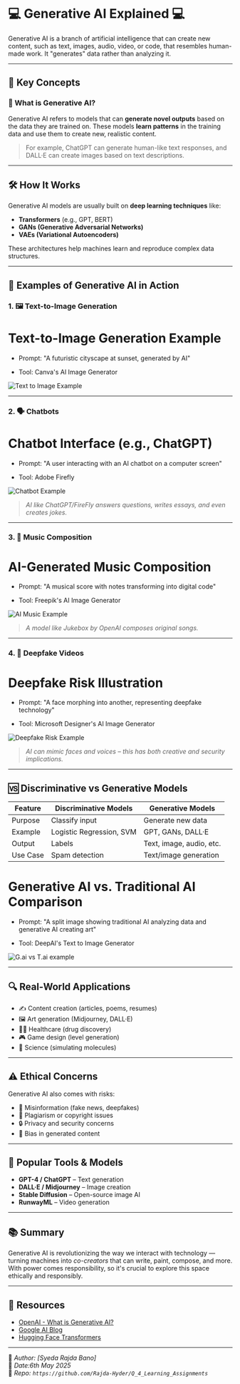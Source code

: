 # 💻 Generative AI Explained 💻

Generative AI is a branch of artificial intelligence that can create new content, such as text, images, audio, video, or code, that resembles human-made work. It "generates" data rather than analyzing it.

---

## 📌 Key Concepts

### 🤖 What is Generative AI?

Generative AI refers to models that can **generate novel outputs** based on the data they are trained on. These models **learn patterns** in the training data and use them to create new, realistic content.

> For example, ChatGPT can generate human-like text responses, and DALL·E can create images based on text descriptions.

---

## 🛠️ How It Works

Generative AI models are usually built on **deep learning techniques** like:

- **Transformers** (e.g., GPT, BERT)
- **GANs (Generative Adversarial Networks)**
- **VAEs (Variational Autoencoders)**

These architectures help machines learn and reproduce complex data structures.

---

## 📸 Examples of Generative AI in Action

### 1. 🖼 Text-to-Image Generation
# Text-to-Image Generation Example

- Prompt: "A futuristic cityscape at sunset, generated by AI"

- Tool: Canva's AI Image Generator

![Text to Image Example](https://raw.githubusercontent.com/Rajda-Hyder/Q_4_Learning_Assignments/blob/main/images/genertate%20with%20canva.png)

---

### 2. 🗣️ Chatbots
# Chatbot Interface (e.g., ChatGPT)

- Prompt: "A user interacting with an AI chatbot on a computer screen"

- Tool: Adobe Firefly

![Chatbot Example](https://raw.githubusercontent.com/Rajda-Hyder/Q_4_Learning_Assignments/blob/main/images/firefly%20image%20chatgpt.jpg)

> *AI like ChatGPT/FireFly answers questions, writes essays, and even creates jokes.*

---

### 3. 🎵 Music Composition
# AI-Generated Music Composition

- Prompt: "A musical score with notes transforming into digital code"

- Tool: Freepik's AI Image Generator


![AI Music Example](https://raw.githubusercontent.com/Rajda-Hyder/Q_4_Learning_Assignments/blob/main/images/freepik__a-musical-score.png)

> *A model like Jukebox by OpenAI composes original songs.*

---

### 4. 👥 Deepfake Videos
# Deepfake Risk Illustration

- Prompt: "A face morphing into another, representing deepfake technology"

- Tool: Microsoft Designer's AI Image Generator

![Deepfake Risk Example](https://raw.githubusercontent.com/Rajda-Hyder/Q_4_Learning_Assignments/blob/main/images/microsoft_Designer.jpeg)

> *AI can mimic faces and voices – this has both creative and security implications.*

---

## 🆚 Discriminative vs Generative Models


| Feature           | Discriminative Models          | Generative Models                    |
|------------------|-------------------------------|-------------------------------------|
| Purpose          | Classify input                 | Generate new data                   |
| Example          | Logistic Regression, SVM       | GPT, GANs, DALL·E                   |
| Output           | Labels                         | Text, image, audio, etc.            |
| Use Case         | Spam detection                 | Text/image generation               |

# Generative AI vs. Traditional AI Comparison

- Prompt: "A split image showing traditional AI analyzing data and generative AI creating art"

- Tool: DeepAI's Text to Image Generator

![G.ai vs T.ai example](https://raw.githubusercontent.com/Rajda-Hyder/Q_4_Learning_Assignments/blob/main/images/deepai_image%20generator.jpeg)

---

## 🔍 Real-World Applications

- ✍️ Content creation (articles, poems, resumes)
- 🖼️ Art generation (Midjourney, DALL·E)
- 👩‍⚕️ Healthcare (drug discovery)
- 🎮 Game design (level generation)
- 🧪 Science (simulating molecules)

---

## ⚠️ Ethical Concerns

Generative AI also comes with risks:

- 📵 Misinformation (fake news, deepfakes)
- 🚫 Plagiarism or copyright issues
- 🔒 Privacy and security concerns
- 🎯 Bias in generated content

---

## 🧠 Popular Tools & Models

- **GPT-4 / ChatGPT** – Text generation
- **DALL·E / Midjourney** – Image creation
- **Stable Diffusion** – Open-source image AI
- **RunwayML** – Video generation

---

## 📚 Summary

Generative AI is revolutionizing the way we interact with technology — turning machines into *co-creators* that can write, paint, compose, and more. With power comes responsibility, so it's crucial to explore this space ethically and responsibly.

---

## 📁 Resources

- [OpenAI - What is Generative AI?](https://openai.com/research)
- [Google AI Blog](https://ai.googleblog.com)
- [Hugging Face Transformers](https://huggingface.co)

---

📝 *Author: [Syeda Rajda Bano]*  
📅 *Date:6th May 2025*  
🔗 *Repo: `https://github.com/Rajda-Hyder/Q_4_Learning_Assignments`*

